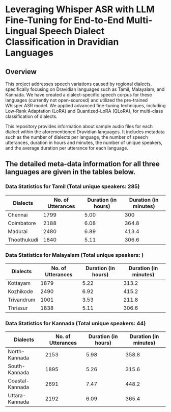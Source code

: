 # Leveraging Whisper ASR with LLM Fine-Tuning for End-to-End Multi-Lingual Speech Dialect Classification in Dravidian Languages

## Overview
This project addresses speech variations caused by regional dialects, specifically focusing on Dravidian languages such as Tamil, Malayalam, and Kannada. We have created a dialect-specific speech corpus for these languages (currently not open-sourced) and utilized the pre-trained Whisper ASR model. We applied advanced fine-tuning techniques, including Low-Rank Adaptation (LoRA) and Quantized-LoRA (QLoRA), for multi-class classification of dialects.

This repository provides information about sample audio files for each dialect within the aforementioned Dravidian languages. It includes metadata such as the number of dialects per language, the number of speech utterances, duration in hours and minutes, the number of unique speakers, and the average duration per utterance for each language. 

## The detailed meta-data information for all three languages are given in the tables below.

### Data Statistics for Tamil (Total unique speakers: 285)

| Dialects    | No. of Utterances | Duration (in hours) | Duration (in minutes) | 
|-----------|-------------|-------------------|----------------------|
| Chennai     | 1799              | 5.00                 | 300                    | 
| Coimbatore  | 2188              | 6.08                 | 364.8                  | 
| Madurai     | 2480              | 6.89                 | 413.4                  | 
| Thoothukudi | 1840              | 5.11                 | 306.6                  | 

### Data Statistics for Malayalam (Total unique speakers: )

| Dialects    | No. of Utterances | Duration (in hours) | Duration (in minutes) | 
|-----------|-------------|-------------------|----------------------|
| Kottayam     | 1879              | 5.22                 | 313.2              |
| Kozhikode  | 2490              | 6.92                 | 415.2                |
| Trivandrum     | 1001              | 3.53                 | 211.8            | 
| Thrissur | 1838              | 5.11                 | 306.6                  |   

### Data Statistics for Kannada (Total unique speakers: 44)

| Dialects    | No. of Utterances | Duration (in hours) | Duration (in minutes) |
|-----------|-------------|-------------------|----------------------|
| North-Kannada     | 2153              | 5.98                 | 358.8                    |  
| South-Kannada  | 1895              | 5.26                 | 315.6                  |      
| Coastal-Kannada     | 2691              | 7.47                 | 448.2                  |    
| Uttara-Kannada | 2192              | 6.09                 | 365.4                  |    

